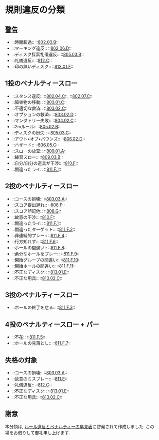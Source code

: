 # 規則違反の分類

## [警告](/80102)

- ::時間超過:: ::[802.03.B](/80203)::
- ::マーキング違反:: ::[802.06.D](/80206)::
- ::ディスク探索礼儀違反:: ::[805.03.B](/80503)::
- ::礼儀違反:: ::[812.C](/812)::
- ::印の無いディスク:: ::[813.01.F](/81301)::

## 1投のペナルティースロー

- ::スタンス違反:: ::[802.04.C](/80204)::, ::[802.07.C](/80207)::
- ::障害物の移動:: ::[803.01.C](/80301)::
- ::不適切な救済:: ::[803.02.C](/80302)::
- ::オプションの救済:: ::[803.02.D](/80302)::
- ::マンダトリー失敗:: ::[804.02.C](/80402)::
- ::2mルール:: ::[805.02.B](/80502)::
- ::ディスクの紛失:: ::[805.03.C](/80503)::
- ::アウト•オブ•バウンズ:: ::[806.02.D](/80602)::
- ::ハザード:: ::[806.05.C](/80605)::
- ::スローの放棄:: ::[809.01.A](/80901)::
- ::練習スロー:: ::[809.03.B](/80903)::
- ::自分/自分の道具が干渉:: ::[810.F](/810)::
- ::間違ったライ:: ::[811.F.1](/811)::

## 2投のペナルティースロー

- ::コースの損壊:: ::[803.03.A](/80303)::
- ::スコア提出遅れ:: ::[808.F](/808)::
- ::スコア誤記他:: ::[808.G](/808)::
- ::故意の干渉:: ::[810.F](/810)::
- ::間違ったライ:: ::[811.F.1](/811)::
- ::間違ったターゲット:: ::[811.F.2](/811)::
- ::非連続的プレー:: ::[811.F.4](/811)::
- ::行方知れず:: ::[811.F.6](/811)::
- ::ホールの間違い:: ::[811.F.8](/811)::
- ::余分なホールをプレー:: ::[811.F.9](/811)::
- ::開始グループの間違い:: ::[811.F.10](/811)::
- ::開始ホールの間違い:: ::[811.F.11](/811)::
- ::不正なディスク:: ::[813.01.E](/81301)::
- ::不正な用具:: ::[813.02.C](/81302)::

## 3投のペナルティースロー

- ::ホールの終了を怠る:: ::[811.F.3](/811)::

## 4投のペナルティースロー + パー

- ::不在:: ::[811.F.5](/811)::
- ::ホールの見落とし:: ::[811.F.7](/811)::

## 失格の対象

- ::コースの損壊:: ::[803.03.A](/80303)::
- ::故意のミスプレー:: ::[811.E](/811)::
- ::礼儀違反:: ::[812.C](/812)::
- ::不正なディスク:: ::[813.01.E](/81301)::
- ::不正な用具:: ::[813.02.C](/81302)::

## 謝意

本分類は, [ルール違反とペナルティーの早見表](http://www.jpdga.jp/data/2019DGRule1.pdf)に啓発されて作成しました. この場をお借りして御礼申し上げます.
